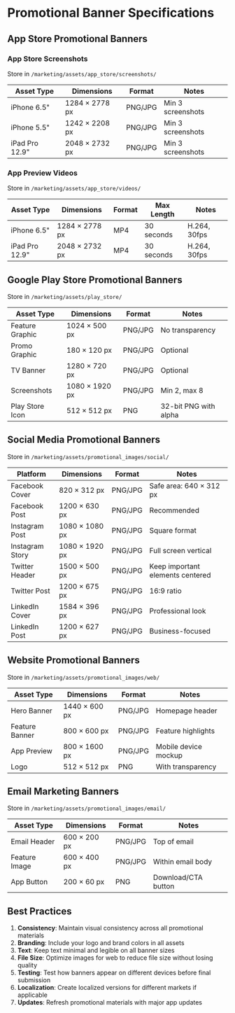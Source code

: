 # Promotional Banner Specifications

## App Store Promotional Banners

### App Store Screenshots
Store in `/marketing/assets/app_store/screenshots/`

| Asset Type | Dimensions | Format | Notes |
|------------|------------|--------|-------|
| iPhone 6.5" | 1284 × 2778 px | PNG/JPG | Min 3 screenshots |
| iPhone 5.5" | 1242 × 2208 px | PNG/JPG | Min 3 screenshots |
| iPad Pro 12.9" | 2048 × 2732 px | PNG/JPG | Min 3 screenshots |

### App Preview Videos
Store in `/marketing/assets/app_store/videos/`

| Asset Type | Dimensions | Format | Max Length | Notes |
|------------|------------|--------|------------|-------|
| iPhone 6.5" | 1284 × 2778 px | MP4 | 30 seconds | H.264, 30fps |
| iPad Pro 12.9" | 2048 × 2732 px | MP4 | 30 seconds | H.264, 30fps |

## Google Play Store Promotional Banners

Store in `/marketing/assets/play_store/`

| Asset Type | Dimensions | Format | Notes |
|------------|------------|--------|-------|
| Feature Graphic | 1024 × 500 px | PNG/JPG | No transparency |
| Promo Graphic | 180 × 120 px | PNG/JPG | Optional |
| TV Banner | 1280 × 720 px | PNG/JPG | Optional |
| Screenshots | 1080 × 1920 px | PNG/JPG | Min 2, max 8 |
| Play Store Icon | 512 × 512 px | PNG | 32-bit PNG with alpha |

## Social Media Promotional Banners

Store in `/marketing/assets/promotional_images/social/`

| Platform | Dimensions | Format | Notes |
|----------|------------|--------|-------|
| Facebook Cover | 820 × 312 px | PNG/JPG | Safe area: 640 × 312 px |
| Facebook Post | 1200 × 630 px | PNG/JPG | Recommended |
| Instagram Post | 1080 × 1080 px | PNG/JPG | Square format |
| Instagram Story | 1080 × 1920 px | PNG/JPG | Full screen vertical |
| Twitter Header | 1500 × 500 px | PNG/JPG | Keep important elements centered |
| Twitter Post | 1200 × 675 px | PNG/JPG | 16:9 ratio |
| LinkedIn Cover | 1584 × 396 px | PNG/JPG | Professional look |
| LinkedIn Post | 1200 × 627 px | PNG/JPG | Business-focused |

## Website Promotional Banners

Store in `/marketing/assets/promotional_images/web/`

| Asset Type | Dimensions | Format | Notes |
|------------|------------|--------|-------|
| Hero Banner | 1440 × 600 px | PNG/JPG | Homepage header |
| Feature Banner | 800 × 600 px | PNG/JPG | Feature highlights |
| App Preview | 800 × 1600 px | PNG/JPG | Mobile device mockup |
| Logo | 512 × 512 px | PNG | With transparency |

## Email Marketing Banners

Store in `/marketing/assets/promotional_images/email/`

| Asset Type | Dimensions | Format | Notes |
|------------|------------|--------|-------|
| Email Header | 600 × 200 px | PNG/JPG | Top of email |
| Feature Image | 600 × 400 px | PNG/JPG | Within email body |
| App Button | 200 × 60 px | PNG | Download/CTA button |

## Best Practices

1. **Consistency**: Maintain visual consistency across all promotional materials
2. **Branding**: Include your logo and brand colors in all assets
3. **Text**: Keep text minimal and legible on all banner sizes
4. **File Size**: Optimize images for web to reduce file size without losing quality
5. **Testing**: Test how banners appear on different devices before final submission
6. **Localization**: Create localized versions for different markets if applicable
7. **Updates**: Refresh promotional materials with major app updates